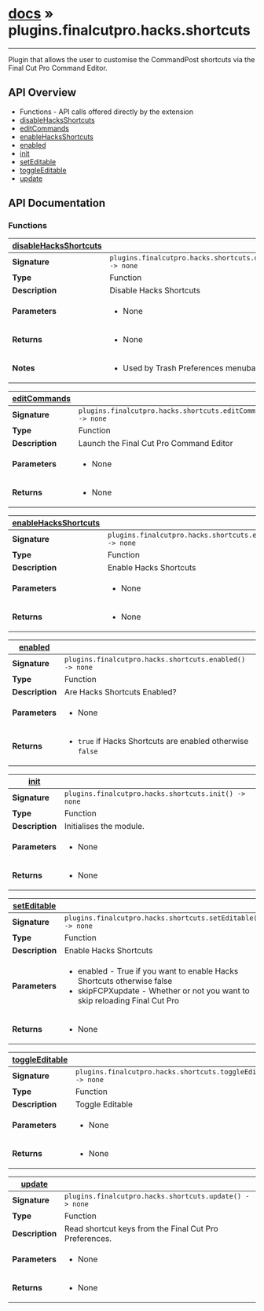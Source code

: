 # [docs](index.md) » plugins.finalcutpro.hacks.shortcuts
---

Plugin that allows the user to customise the CommandPost shortcuts
via the Final Cut Pro Command Editor.

## API Overview
* Functions - API calls offered directly by the extension
 * [disableHacksShortcuts](#disableHacksShortcuts)
 * [editCommands](#editCommands)
 * [enableHacksShortcuts](#enableHacksShortcuts)
 * [enabled](#enabled)
 * [init](#init)
 * [setEditable](#setEditable)
 * [toggleEditable](#toggleEditable)
 * [update](#update)

## API Documentation

### Functions

| [disableHacksShortcuts](#disableHacksShortcuts)         |                                                                                     |
| --------------------------------------------|-------------------------------------------------------------------------------------|
| **Signature**                               | `plugins.finalcutpro.hacks.shortcuts.disableHacksShortcuts() -> none`                                                                    |
| **Type**                                    | Function                                                                     |
| **Description**                             | Disable Hacks Shortcuts                                                                     |
| **Parameters**                              | <ul><li>None</li></ul> |
| **Returns**                                 | <ul><li>None</li></ul>          |
| **Notes**                                   | <ul><li>Used by Trash Preferences menubar command.</li></ul>                |

| [editCommands](#editCommands)         |                                                                                     |
| --------------------------------------------|-------------------------------------------------------------------------------------|
| **Signature**                               | `plugins.finalcutpro.hacks.shortcuts.editCommands() -> none`                                                                    |
| **Type**                                    | Function                                                                     |
| **Description**                             | Launch the Final Cut Pro Command Editor                                                                     |
| **Parameters**                              | <ul><li>None</li></ul> |
| **Returns**                                 | <ul><li>None</li></ul>          |

| [enableHacksShortcuts](#enableHacksShortcuts)         |                                                                                     |
| --------------------------------------------|-------------------------------------------------------------------------------------|
| **Signature**                               | `plugins.finalcutpro.hacks.shortcuts.enableHacksShortcuts() -> none`                                                                    |
| **Type**                                    | Function                                                                     |
| **Description**                             | Enable Hacks Shortcuts                                                                     |
| **Parameters**                              | <ul><li>None</li></ul> |
| **Returns**                                 | <ul><li>None</li></ul>          |

| [enabled](#enabled)         |                                                                                     |
| --------------------------------------------|-------------------------------------------------------------------------------------|
| **Signature**                               | `plugins.finalcutpro.hacks.shortcuts.enabled() -> none`                                                                    |
| **Type**                                    | Function                                                                     |
| **Description**                             | Are Hacks Shortcuts Enabled?                                                                     |
| **Parameters**                              | <ul><li>None</li></ul> |
| **Returns**                                 | <ul><li>`true` if Hacks Shortcuts are enabled otherwise `false`</li></ul>          |

| [init](#init)         |                                                                                     |
| --------------------------------------------|-------------------------------------------------------------------------------------|
| **Signature**                               | `plugins.finalcutpro.hacks.shortcuts.init() -> none`                                                                    |
| **Type**                                    | Function                                                                     |
| **Description**                             | Initialises the module.                                                                     |
| **Parameters**                              | <ul><li>None</li></ul> |
| **Returns**                                 | <ul><li>None</li></ul>          |

| [setEditable](#setEditable)         |                                                                                     |
| --------------------------------------------|-------------------------------------------------------------------------------------|
| **Signature**                               | `plugins.finalcutpro.hacks.shortcuts.setEditable() -> none`                                                                    |
| **Type**                                    | Function                                                                     |
| **Description**                             | Enable Hacks Shortcuts                                                                     |
| **Parameters**                              | <ul><li>enabled - True if you want to enable Hacks Shortcuts otherwise false</li><li>skipFCPXupdate - Whether or not you want to skip reloading Final Cut Pro</li></ul> |
| **Returns**                                 | <ul><li>None</li></ul>          |

| [toggleEditable](#toggleEditable)         |                                                                                     |
| --------------------------------------------|-------------------------------------------------------------------------------------|
| **Signature**                               | `plugins.finalcutpro.hacks.shortcuts.toggleEditable() -> none`                                                                    |
| **Type**                                    | Function                                                                     |
| **Description**                             | Toggle Editable                                                                     |
| **Parameters**                              | <ul><li>None</li></ul> |
| **Returns**                                 | <ul><li>None</li></ul>          |

| [update](#update)         |                                                                                     |
| --------------------------------------------|-------------------------------------------------------------------------------------|
| **Signature**                               | `plugins.finalcutpro.hacks.shortcuts.update() -> none`                                                                    |
| **Type**                                    | Function                                                                     |
| **Description**                             | Read shortcut keys from the Final Cut Pro Preferences.                                                                     |
| **Parameters**                              | <ul><li>None</li></ul> |
| **Returns**                                 | <ul><li>None</li></ul>          |

